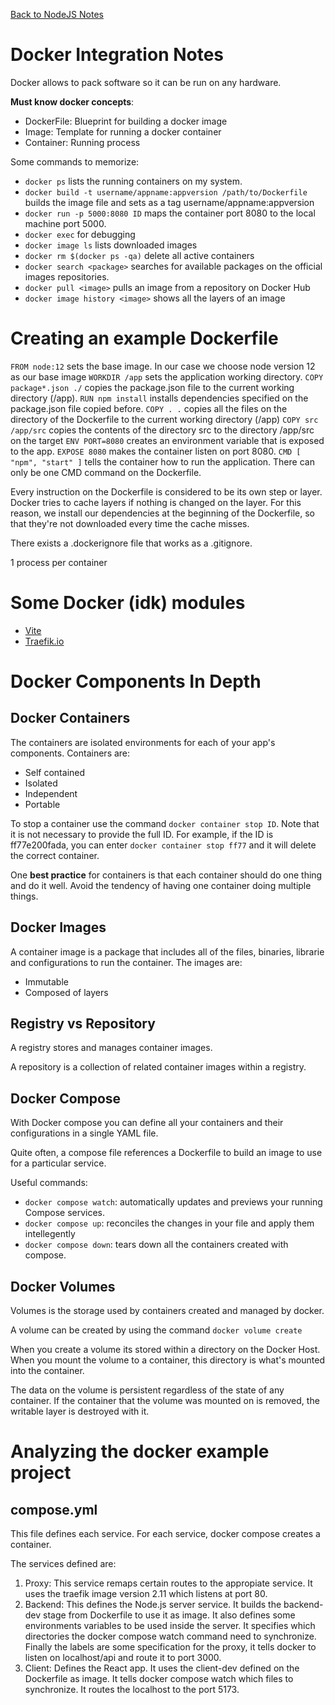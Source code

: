 [Back to NodeJS Notes](index)

# Docker Integration Notes

Docker allows to pack software so it can be run on any hardware.

**Must know docker concepts**:
- DockerFile: Blueprint for building a docker image
- Image: Template for running a docker container
- Container: Running process

Some commands to memorize:

- `docker ps` lists the running containers on my system.
- `docker build -t username/appname:appversion /path/to/Dockerfile` builds the image file and sets as a tag username/appname:appversion
- `docker run -p 5000:8080 ID` maps the container port 8080 to the local machine port 5000.
- `docker exec` for debugging
- `docker image ls` lists downloaded images
- `docker rm $(docker ps -qa)` delete all active containers
- `docker search <package>` searches for available packages on the official images repositories.
- `docker pull <image>` pulls an image from a repository on Docker Hub
- `docker image history <image>` shows all the layers of an image



# Creating an example Dockerfile

`FROM node:12` sets the base image. In our case we choose node version 12 as our base image
`WORKDIR /app` sets the application working directory.
`COPY package*.json ./` copies the package.json file to the current working directory (/app).
`RUN npm install` installs dependencies specified on the package.json file copied before.
`COPY . .` copies all the files on the directory of the Dockerfile to the current working directory (/app)
`COPY src /app/src` copies the contents of the directory src to the directory /app/src on the target
`ENV PORT=8080` creates an environment variable that is exposed to the app.
`EXPOSE 8080` makes the container listen on port 8080.
`CMD [ "npm", "start" ]` tells the container how to run the application. There can only be one CMD command on the Dockerfile.


Every instruction on the Dockerfile is considered to be its own step or layer. Docker tries to cache layers if nothing is changed on the layer. For this reason, we install our dependencies at the beginning of the Dockerfile, so that they're not downloaded every time the cache misses.

There exists a .dockerignore file that works as a .gitignore.

1 process per container



# Some Docker (idk) modules

- [Vite](https://vite.dev)
- [Traefik.io](https://traefik.io)


# Docker Components In Depth

## Docker Containers

The containers are isolated environments for each of your app's components. Containers are:
- Self contained
- Isolated
- Independent
- Portable

To stop a container use the command `docker container stop ID`. Note that it is not necessary to provide the full ID. For example, if the ID is ff77e200fada, you can enter `docker container stop ff77` and it will delete the correct container.

One **best practice** for containers is that each container should do one thing and do it well. Avoid the tendency of having one container doing multiple things.

## Docker Images

A container image is a package that includes all of the files, binaries, librarie and configurations to run the container. The images are:
- Immutable
- Composed of layers

## Registry vs Repository

A registry stores and manages container images.

A repository is a collection of related container images within a registry.

## Docker Compose

With Docker compose you can define all your containers and their configurations in a single YAML file.

Quite often, a compose file references a Dockerfile to build an image to use for a particular service.

Useful commands:
- `docker compose watch`: automatically updates and previews your running Compose services.
- `docker compose up`: reconciles the changes in your file and apply them intellegently
- `docker compose down`: tears down all the containers created with compose.

## Docker Volumes

Volumes is the storage used by containers created and managed by docker.

A volume can be created by using the command `docker volume create`

When you create a volume its stored within a directory on the Docker Host. When you mount the volume to a container, this directory is what's mounted into the container.

The data on the volume is persistent regardless of the state of any container. If the container that the volume was mounted on is removed, the writable layer is destroyed with it.




# Analyzing the docker example project

## compose.yml

This file defines each service. For each service, docker compose creates a container.

The services defined are:

1. Proxy: This service remaps certain routes to the appropiate service. It uses the traefik image version 2.11 which listens at port 80.
2. Backend: This defines the Node.js server service. It builds the backend-dev stage from Dockerfile to use it as image. It also defines some environments variables to be used inside the server. It specifies which directories the docker compose watch command need to synchronize. Finally the labels are some specification for the proxy, it tells docker to listen on localhost/api and route it to port 3000.
3. Client: Defines the React app. It uses the client-dev defined on the Dockerfile as image. It tells docker compose watch which files to synchronize. It routes the localhost to the port 5173.


